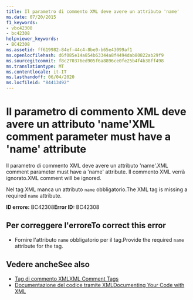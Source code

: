 ```yaml
---
title: Il parametro di commento XML deve avere un attributo 'name'
ms.date: 07/20/2015
f1_keywords:
- vbc42308
- bc42308
helpviewer_keywords:
- BC42308
ms.assetid: ff619982-84ef-44c4-8be0-b65e43099af1
ms.openlocfilehash: d6f085e14a854b63344a8f4494dab80822ab29f9
ms.sourcegitcommit: f8c270376ed905f6a8896ce0fe25b4f4b38ff498
ms.translationtype: MT
ms.contentlocale: it-IT
ms.lasthandoff: 06/04/2020
ms.locfileid: "84413492"
---
```

# <a name="xml-comment-parameter-must-have-a-name-attribute"></a><span data-ttu-id="974c0-102">Il parametro di commento XML deve avere un attributo 'name'</span><span class="sxs-lookup"><span data-stu-id="974c0-102">XML comment parameter must have a 'name' attribute</span></span>
<span data-ttu-id="974c0-103">Il parametro di commento XML deve avere un attributo 'name'.</span><span class="sxs-lookup"><span data-stu-id="974c0-103">XML comment parameter must have a 'name' attribute.</span></span> <span data-ttu-id="974c0-104">Il commento XML verrà ignorato.</span><span class="sxs-lookup"><span data-stu-id="974c0-104">XML comment will be ignored.</span></span>  
  
 <span data-ttu-id="974c0-105">Nel tag XML manca un attributo `name` obbligatorio.</span><span class="sxs-lookup"><span data-stu-id="974c0-105">The XML tag is missing a required `name` attribute.</span></span>  
  
 <span data-ttu-id="974c0-106">**ID errore:** BC42308</span><span class="sxs-lookup"><span data-stu-id="974c0-106">**Error ID:** BC42308</span></span>  
  
## <a name="to-correct-this-error"></a><span data-ttu-id="974c0-107">Per correggere l'errore</span><span class="sxs-lookup"><span data-stu-id="974c0-107">To correct this error</span></span>  
  
- <span data-ttu-id="974c0-108">Fornire l'attributo `name` obbligatorio per il tag.</span><span class="sxs-lookup"><span data-stu-id="974c0-108">Provide the required `name` attribute for the tag.</span></span>  
  
## <a name="see-also"></a><span data-ttu-id="974c0-109">Vedere anche</span><span class="sxs-lookup"><span data-stu-id="974c0-109">See also</span></span>

- [<span data-ttu-id="974c0-110">Tag di commento XML</span><span class="sxs-lookup"><span data-stu-id="974c0-110">XML Comment Tags</span></span>](../language-reference/xmldoc/index.md)
- [<span data-ttu-id="974c0-111">Documentazione del codice tramite XML</span><span class="sxs-lookup"><span data-stu-id="974c0-111">Documenting Your Code with XML</span></span>](../programming-guide/program-structure/documenting-your-code-with-xml.md)

